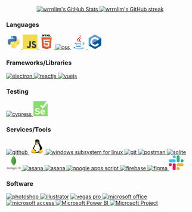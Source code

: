 <p align="center"> 
  <a href="https://github.com/anuraghazra/github-readme-stats">
    <img src="https://github-readme-stats.vercel.app/api?username=wrrnlim&show_icons=true&hide_border=true&bg_color=1b2931&title_color=d2b694&text_color=b2bec6&icon_color=70b6be" alt="wrrnlim's GitHub Stats"/>
  </a>
  <a href="https://github.com/DenverCoder1/github-readme-streak-stats">
    <img src="https://streak-stats.demolab.com/?user=wrrnlim&theme=noctis-minimus&hide_border=true" alt="wrrnlim's GitHub streak"/>
  </a>
</p>

### Languages ###
<a href="https://www.python.org" target="_blank"> <img src="https://raw.githubusercontent.com/devicons/devicon/master/icons/python/python-original.svg" alt="python" width="40" height="40" title="Python"/> </a>
<a href="https://developer.mozilla.org/en-US/docs/Web/JavaScript" target="_blank"> <img src="https://raw.githubusercontent.com/devicons/devicon/master/icons/javascript/javascript-original.svg" alt="javascript" width="40" height="40" title="JavaScript"/> </a>
<a href="https://www.w3.org/html/" target="_blank"> <img src="https://raw.githubusercontent.com/devicons/devicon/master/icons/html5/html5-original-wordmark.svg" alt="html5" width="40" height="40" title="HTML"/> </a> 
<a href="https://www.w3.org/Style/CSS/Overview.en.html" target="_blank"> <img src="https://upload.wikimedia.org/wikipedia/commons/d/d5/CSS3_logo_and_wordmark.svg" alt="css" width="40" height="40" title="CSS"/> </a>
<a href="https://www.java.com" target="_blank"> <img src="https://raw.githubusercontent.com/devicons/devicon/master/icons/java/java-original.svg" alt="java" width="40" height="40" title="Java"/> </a>
<a href="https://www.cprogramming.com/" target="_blank"> <img src="https://raw.githubusercontent.com/devicons/devicon/master/icons/c/c-original.svg" alt="c" width="40" height="40" title="C"/> </a>

### Frameworks/Libraries ###
<a href="https://www.electronjs.org/" target="_blank"> <img src="https://upload.wikimedia.org/wikipedia/commons/9/91/Electron_Software_Framework_Logo.svg" alt="electron" width="40" height="40" title="Electron JS"/> </a>
<a href="https://www.reactjs.org/" target="_blank"> <img src="https://upload.wikimedia.org/wikipedia/commons/a/a7/React-icon.svg" alt="reactjs" width="40" height="40" title="React JS"/> </a>
<a href="https://www.vuejs.org/" target="_blank"> <img src="https://upload.wikimedia.org/wikipedia/commons/9/95/Vue.js_Logo_2.svg" alt="vuejs" width="40" height="40" title="Vue JS"/> </a>

### Testing ###
<a href="https://www.cypress.io" target="_blank"> <img src="https://raw.githubusercontent.com/simple-icons/simple-icons/6e46ec1fc23b60c8fd0d2f2ff46db82e16dbd75f/icons/cypress.svg" alt="cypress" width="40" height="40" title="Cypress"/> </a>
<a href="https://www.selenium.dev" target="_blank"> <img src="https://raw.githubusercontent.com/wrrnlim/wrrnlim/main/icons/selenium.svg" alt="selenium" width="40" height="40" title="Selenium"/> </a>

### Services/Tools ###
<a href="https://www.github.com/" target="_blank"> <img src="https://simpleicons.org/icons/github.svg" alt="github" width="40" height="40" title="GitHub"/> </a>
<a href="https://www.linux.org/" target="_blank"> <img src="https://raw.githubusercontent.com/devicons/devicon/master/icons/linux/linux-original.svg" alt="linux" width="40" height="40" title="Linux"/> </a>
<a href="https://docs.microsoft.com/en-us/windows/wsl/about" target="_blank"> <img src="https://upload.wikimedia.org/wikipedia/commons/f/f9/Windows_Terminal_Logo.png" alt="windows subsystem for linux" width="40" height="40" title="Windows Subsystem for Linux (WSL)"/> </a>
<a href="https://git-scm.com/" target="_blank"> <img src="https://www.vectorlogo.zone/logos/git-scm/git-scm-icon.svg" alt="git" width="40" height="40" title="Git"/> </a>
<a href="https://postman.com" target="_blank"> <img src="https://www.vectorlogo.zone/logos/getpostman/getpostman-icon.svg" alt="postman" width="40" height="40" title="Postman"/> </a>
<a href="https://www.sqlite.org/" target="_blank"> <img src="https://www.vectorlogo.zone/logos/sqlite/sqlite-icon.svg" alt="sqlite" width="40" height="40" title="SQLite"/> </a>
<a href="https://www.mongodb.com/" target="_blank"> <img src="https://raw.githubusercontent.com/devicons/devicon/master/icons/mongodb/mongodb-original-wordmark.svg" alt="mongodb" width="40" height="40" title="MongoDB"/> </a>
<a href="https://www.atlassian.com/software/jira" target="_blank"> <img src="https://cdn.icon-icons.com/icons2/2699/PNG/512/atlassian_jira_logo_icon_170511.png" alt="asana" width="40" height="40" title="Jira"/> </a>
<a href="https://asana.com/" target="_blank"> <img src="https://upload.vectorlogo.zone/logos/asana/images/cae029cc-73d9-4b0d-83e2-70893c439061.svg" alt="asana" width="40" height="40" title="Asana"/> </a>
<a href="https://developers.google.com/apps-script" target="_blank"> <img src="https://upload.wikimedia.org/wikipedia/commons/f/f2/Google_Apps_Script.png" alt="google apps script" width="40" height="40" title="Google Apps Script"/> </a>
<a href="https://firebase.google.com/" target="_blank"> <img src="https://www.vectorlogo.zone/logos/firebase/firebase-icon.svg" alt="firebase" width="40" height="40" title="Firebase"/> </a> 
<a href="https://www.figma.com/" target="_blank"> <img src="https://www.vectorlogo.zone/logos/figma/figma-icon.svg" alt="figma" width="40" height="40" title="Figma"/> </a>
<a href="https://slack.com/" target="_blank"> <img src="https://raw.githubusercontent.com/wrrnlim/wrrnlim/main/icons/slack.svg" alt="slack" width="40" height="40" title="Slack"/> </a>

### Software ###
<a href="https://www.photoshop.com/en" target="_blank"> <img src="https://upload.wikimedia.org/wikipedia/commons/a/af/Adobe_Photoshop_CC_icon.svg" alt="photoshop" width="40" height="40" title="Adobe Photoshop"/> </a> 
<a href="https://www.adobe.com/ca/products/illustrator.html" target="_blank"> <img src="https://upload.wikimedia.org/wikipedia/commons/f/fb/Adobe_Illustrator_CC_icon.svg" alt="illustrator" width="40" height="40" title="Adobe Illustrator"/></a> 
<a href="https://www.vegascreativesoftware.com/ca/vegas-pro/" target="_blank"> <img src="https://upload.wikimedia.org/wikipedia/commons/3/39/Vegas_Pro_15.0.png" alt="vegas pro" width="40" height="40" title="VEGAS Pro"/> </a>
<a href="https://office.com" target="_blank"> <img src="https://upload.wikimedia.org/wikipedia/commons/5/5f/Microsoft_Office_logo_%282019%E2%80%93present%29.svg" alt="microsoft office" width="40" height="40" title="Microsoft Office"/> </a>
<a href="https://www.microsoft.com/en-ca/microsoft-365/access" target="_blank"> <img src="https://upload.wikimedia.org/wikipedia/commons/f/f1/Microsoft_Office_Access_%282019-present%29.svg" alt="microsoft access" width="40" height="40" title="Microsoft Access"/> </a>
<a href="https://powerbi.microsoft.com/" target="_blank"> <img src="https://upload.wikimedia.org/wikipedia/en/2/20/Power_BI_logo.svg" alt="Microsoft Power BI" width="40" height="40" title="Microsoft Power BI"/> </a>
<a href="https://www.microsoft.com/en-ca/microsoft-365/project/project-management-software" target="_blank"> <img src="https://upload.wikimedia.org/wikipedia/commons/9/98/Microsoft_Project_%282019%E2%80%93present%29.svg" alt="Microsoft Project" width="40" height="40" title="Microsoft Project"/> </a></p>
